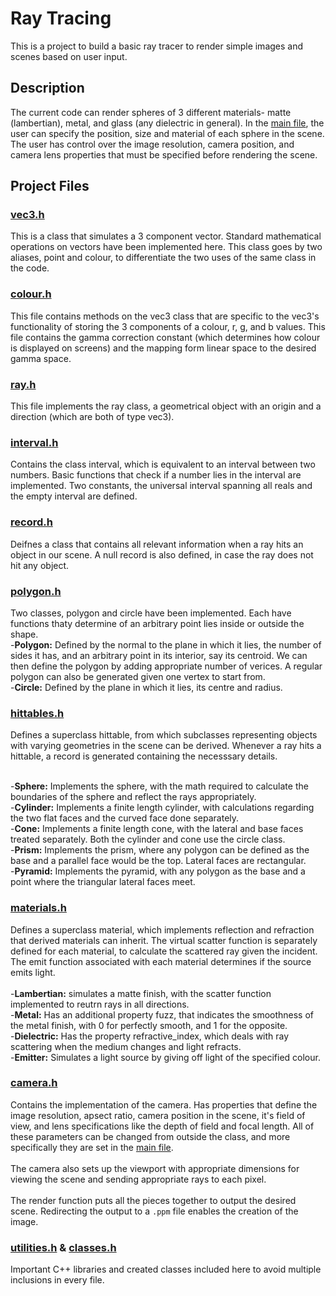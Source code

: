 # Ray Tracing

This is a project to build a basic ray tracer to render simple images and scenes based on user input.

## Description

The current code can render spheres of 3 different materials- matte (lambertian), metal, and glass (any dielectric in general). In the [main file](https://github.com/FatherLouie/traycer/blob/main/zimage.cpp), the user can specify the position, size and material of each sphere in the scene. The user has control over the image resolution, camera position, and camera lens properties that must be specified before rendering the scene. 

## Project Files

### [vec3.h](https://github.com/FatherLouie/traycer/blob/main/vec3.h)

This is a class that simulates a 3 component vector. Standard mathematical operations on vectors have been implemented here. This class goes by two aliases, point and colour, to differentiate the two uses of the same class in the code.

### [colour.h](https://github.com/FatherLouie/traycer/blob/main/colour.h)

This file contains methods on the vec3 class that are specific to the vec3's functionality of storing the 3 components of a colour, r, g, and b values. This file contains the gamma correction constant (which determines how colour is displayed on screens) and the mapping form linear space to the desired gamma space. 

### [ray.h](https://github.com/FatherLouie/traycer/blob/main/ray.h)

This file implements the ray class, a geometrical object with an origin and a direction (which are both of type vec3).

### [interval.h](https://github.com/FatherLouie/traycer/blob/main/interval.h)

Contains the class interval, which is equivalent to an interval between two numbers. Basic functions that check if a number lies in the interval are implemented. Two constants, the universal interval spanning all reals and the empty interval are defined.

### [record.h](https://github.com/FatherLouie/traycer/blob/main/record.h)

Deifnes a class that contains all relevant information when a ray hits an object in our scene. A null record is also defined, in case the ray does not hit any object.

### [polygon.h](https://github.com/FatherLouie/traycer/blob/main/polygon.h)

Two classes, polygon and circle have been implemented. Each have functions thaty determine of an arbitrary point lies inside or outside the shape.<br/>
-**Polygon:** Defined by the normal to the plane in which it lies, the number of sides it has, and an arbitrary point in its interior, say its centroid. We can then define the polygon by adding appropriate number of verices. A regular polygon can also be generated given one vertex to start from.<br/>
-**Circle:** Defined by the plane in which it lies, its centre and radius.

### [hittables.h](https://github.com/FatherLouie/traycer/blob/main/hittables.h)

Defines a superclass hittable, from which subclasses representing objects with varying geometries in the scene can be derived. Whenever a ray hits a hittable, a record is generated containing the necesssary details.<br/><br/>

-**Sphere:** Implements the sphere, with the math required to calculate the boundaries of the sphere and reflect the rays appropriately.<br/>
-**Cylinder:** Implements a finite length cylinder, with calculations regarding the two flat faces and the curved face done separately.<br/>
-**Cone:** Implements a finite length cone, with the lateral and base faces treated separately. Both the cylinder and cone use the circle class.<br/>
-**Prism:** Implements the prism, where any polygon can be defined as the base and a parallel face would be the top. Lateral faces are rectangular.<br/>
-**Pyramid:** Implements the pyramid, with any polygon as the base and a point where the triangular lateral faces meet.<br/>

### [materials.h](https://github.com/FatherLouie/traycer/blob/main/materials.h)

Defines a superclass material, which implements reflection and refraction that derived materials can inherit. The virtual scatter function is separately defined for each material, to calculate the scattered ray given the incident. The emit function associated with each material determines if the source emits light.<br/><br/>
-**Lambertian:** simulates a matte finish, with the scatter function implemented to reutrn rays in all directions.<br/>
-**Metal:** Has an additional property fuzz, that indicates the smoothness of the metal finish, with 0 for perfectly smooth, and 1 for the opposite. <br/>
-**Dielectric:** Has the property refractive_index, which deals with ray scattering when the medium changes and light refracts.<br/>
-**Emitter:** Simulates a light source by giving off light of the specified colour.

### [camera.h](https://github.com/FatherLouie/traycer/blob/main/camera.h)

Contains the implementation of the camera. Has properties that define the image resolution, apsect ratio, camera position in the scene, it's field of view, and lens specifications like the depth of field and focal length. All of these parameters can be changed from outside the class, and more specifically they are set in the [main file](https://github.com/FatherLouie/traycer/blob/main/zimage.cpp).<br/><br/>
The camera also sets up the viewport with appropriate dimensions for viewing the scene and sending appropriate rays to each pixel.<br/><br/>
The render function puts all the pieces together to output the desired scene. Redirecting the output to a `.ppm` file enables the creation of the image.

### [utilities.h](https://github.com/FatherLouie/traycer/blob/main/utilities.h) & [classes.h](https://github.com/FatherLouie/traycer/blob/main/classes.h)

Important C++ libraries and created classes included here to avoid multiple inclusions in every file.
